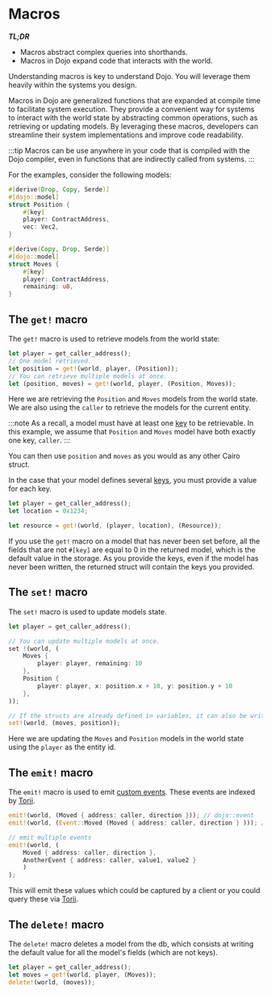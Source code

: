 # Macros

**_TL;DR_**

- Macros abstract complex queries into shorthands.
- Macros in Dojo expand code that interacts with the world.

Understanding macros is key to understand Dojo. You will leverage them heavily within the systems you design.

Macros in Dojo are generalized functions that are expanded at compile time to facilitate system execution. They provide a convenient way for systems to interact with the world state by abstracting common operations, such as retrieving or updating models. By leveraging these macros, developers can streamline their system implementations and improve code readability.

:::tip
Macros can be use anywhere in your code that is compiled with the Dojo compiler, even in functions that are indirectly called from systems.
:::

For the examples, consider the following models:

```rust
#[derive(Drop, Copy, Serde)]
#[dojo::model]
struct Position {
    #[key]
    player: ContractAddress,
    vec: Vec2,
}

#[derive(Copy, Drop, Serde)]
#[dojo::model]
struct Moves {
    #[key]
    player: ContractAddress,
    remaining: u8,
}
```

## The `get!` macro

The `get!` macro is used to retrieve models from the world state:

```rust
let player = get_caller_address();
// One model retrieved.
let position = get!(world, player, (Position));
// You can retrieve multiple models at once.
let (position, moves) = get!(world, player, (Position, Moves));
```

Here we are retrieving the `Position` and `Moves` models from the world state. We are also using the `caller` to retrieve the models for the current entity.

:::note
As a recall, a model must have at least one [key](/framework/models#the-key-attribute) to be retrievable. In this example, we assume that `Position` and `Moves` model have both exactly one key, `caller`.
:::

You can then use `position` and `moves` as you would as any other Cairo struct.

In the case that your model defines several [keys](/framework/models#the-key-attribute), you must provide a value for each key.

```rust
let player = get_caller_address();
let location = 0x1234;

let resource = get!(world, (player, location), (Resource));
```

If you use the `get!` macro on a model that has never been set before, all the fields that are not `#[key]` are equal to 0 in the returned model, which is the default value in the storage. As you provide the keys, even if the model has never been written, the returned struct will contain the keys you provided.

## The `set!` macro

The `set!` macro is used to update models state.

```rust
let player = get_caller_address();

// You can update multiple models at once.
set !(world, (
    Moves {
        player: player, remaining: 10
    },
    Position {
        player: player, x: position.x + 10, y: position.y + 10
    },
));

// If the structs are already defined in variables, it can also be written as:
set!(world, (moves, position));
```

Here we are updating the `Moves` and `Position` models in the world state using the `player` as the entity id.

## The `emit!` macro

The `emit!` macro is used to emit [custom events](/framework/contracts/events.md#custom-events). These events are indexed by [Torii](/toolchain/torii).

```rust
emit!(world, (Moved { address: caller, direction })); // dojo::event
emit!(world, (Event::Moved (Moved { address: caller, direction } ))); // starknet::Event

// emit multiple events
emit!(world, (
    Moved { address: caller, direction },
    AnotherEvent { address: caller, value1, value2 }
    )
);
```

This will emit these values which could be captured by a client or you could query these via [Torii](/toolchain/torii).

## The `delete!` macro

The `delete!` macro deletes a model from the db, which consists at writing the default value for all the model's fields (which are not keys).

```rust
let player = get_caller_address();
let moves = get!(world, player, (Moves));
delete!(world, (moves));
```
